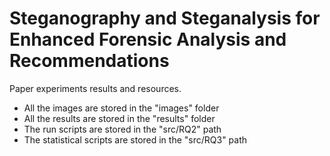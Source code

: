 # Steganography and Steganalysis for Enhanced Forensic Analysis and Recommendations
Paper experiments results and resources.

* All the images are stored in the "images" folder
* All the results are stored in the "results" folder
* The run scripts are stored in the "src/RQ2" path
* The statistical scripts are stored in the "src/RQ3" path
